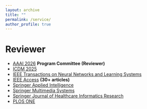 ```yaml
---
layout: archive
title: ""
permalink: /service/
author_profile: true
---
```


Reviewer
======

- [AAAI 2026](https://aaai.org/conference/aaai/aaai-26/) **Program Committee (Reviewer)**
- [ICDM 2025](https://www3.cs.stonybrook.edu/~icdm2025/index.html)
- [IEEE Transactions on Neural Networks and Learning Systems](https://ieeexplore.ieee.org/xpl/RecentIssue.jsp?punumber=5962385)
- [IEEE Access](https://ieeeaccess.ieee.org/) **(30+ articles)**
- [Springer Applied Intelligence](https://www.springer.com/journal/10489)
- [Springer Multimedia Systems](https://www.springer.com/journal/530)
- [Springer Journal of Healthcare Informatics Research](https://www.springer.com/journal/41666)
- [PLOS ONE](https://journals.plos.org/plosone/)